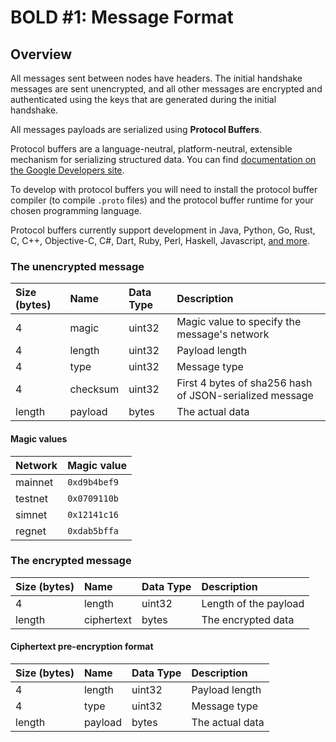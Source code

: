 # BOLD \#1: Message Format

## Overview

All messages sent between nodes have headers. The initial handshake messages are sent unencrypted, and all other messages are encrypted and authenticated using the keys that are generated during the initial handshake.

All messages payloads are serialized using **Protocol Buffers**.

Protocol buffers are a language-neutral, platform-neutral, extensible mechanism for serializing structured data. You can find [documentation on the Google Developers site](https://developers.google.com/protocol-buffers/).

To develop with protocol buffers you will need to install the protocol buffer compiler \(to compile `.proto` files\) and the protocol buffer runtime for your chosen programming language.

Protocol buffers currently support development in Java, Python, Go, Rust, C, C++, Objective-C, C\#, Dart, Ruby, Perl, Haskell, Javascript, [and more](https://github.com/protocolbuffers/protobuf/blob/master/docs/third_party.md#programming-languages).

### The unencrypted message

| Size \(bytes\) | Name | Data Type | Description |
| :--- | :--- | :--- | :--- |
| 4 | magic | uint32 | Magic value to specify the message's network |
| 4 | length | uint32 | Payload length |
| 4 | type | uint32 | Message type |
| 4 | checksum | uint32 | First 4 bytes of sha256 hash of JSON-serialized message |
| length | payload | bytes | The actual data |

#### Magic values

| Network | Magic value |
| :--- | :--- |
| mainnet | `0xd9b4bef9` |
| testnet | `0x0709110b` |
| simnet | `0x12141c16` |
| regnet | `0xdab5bffa` |

### The encrypted message

| Size \(bytes\) | Name | Data Type | Description |
| :--- | :--- | :--- | :--- |
| 4 | length | uint32 | Length of the payload |
| length | ciphertext | bytes | The encrypted data |

#### Ciphertext pre-encryption format

| Size \(bytes\) | Name | Data Type | Description |
| :--- | :--- | :--- | :--- |
| 4 | length | uint32 | Payload length |
| 4 | type | uint32 | Message type |
| length | payload | bytes | The actual data |

